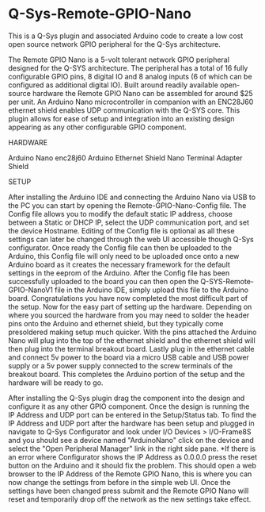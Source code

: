 # Q-Sys-Remote-GPIO-Nano
This is a Q-Sys plugin and associated Arduino code to create a low cost open source network GPIO peripheral for the Q-Sys architecture.


The Remote GPIO Nano is a 5-volt tolerant network GPIO peripheral designed for the Q-SYS architecture. The peripheral has a total of 16 fully configurable GPIO pins, 8 digital IO and 8 analog inputs (6 of which can be configured as additional digital IO). Built around readily available open-source hardware the Remote GPIO Nano can be assembled for around $25 per unit. An Arduino Nano microcontroller in companion with an ENC28J60 ethernet shield enables UDP communication with the Q-SYS core. This plugin allows for ease of setup and integration into an existing design appearing as any other configurable GPIO component. 

HARDWARE

Arduino Nano
enc28j60 Arduino Ethernet Shield
Nano Terminal Adapter Shield

SETUP

After installing the Arduino IDE and connecting the Arduino Nano via USB to the PC you can start by opening the Remote-GPIO-Nano-Config file. The Config file allows you to modify the default static IP address, choose between a Static or DHCP IP, select the UDP communication port, and set the device Hostname. Editing of the Config file is optional as all these settings can later be changed through the web UI accessible though Q-Sys configurator. Once ready the Config file can then be uploaded to the Arduino, this Config file will only need to be uploaded once onto a new Arduino board as it creates the necessary framework for the default settings in the eeprom of the Arduino. After the Config file has been successfully uploaded to the board you can then open the Q-SYS-Remote-GPIO-NanoV1 file in the Arduino IDE, simply upload this file to the Arduino board. Congratulations you have now completed the most difficult part of the setup. Now for the easy part of setting up the hardware. Depending on where you sourced the hardware from you may need to solder the header pins onto the Arduino and ethernet shield, but they typically come presoldered making setup much quicker. With the pins attached the Arduino Nano will plug into the top of the ethernet shield and the ethernet shield will then plug into the terminal breakout board. Lastly plug in the ethernet cable and connect 5v power to the board via a micro USB cable and USB power supply or a 5v power supply connected to the screw terminals of the breakout board. This completes the Arduino portion of the setup and the hardware will be ready to go.

After installing the Q-Sys plugin drag the component into the design and configure it as any other GPIO component. Once the design is running the IP Address and UDP port can be entered in the Setup/Status tab. To find the IP Address and UDP port after the hardware has been setup and plugged in navigate to Q-Sys Configurator and look under I/O Devices > I/O-Frame8S and you should see a device named "ArduinoNano" click on the device and select the "Open Peripheral Manager" link in the right side pane. *If there is an error where Configurator shows the IP Address as 0.0.0.0 press the reset button on the Arduino and it should fix the problem. This should open a web browser to the IP Address of the Remote GPIO Nano, this is where you can now change the settings from before in the simple web UI. Once the settings have been changed press submit and the Remote GPIO Nano will reset and temporarily drop off the network as the new settings take effect.

